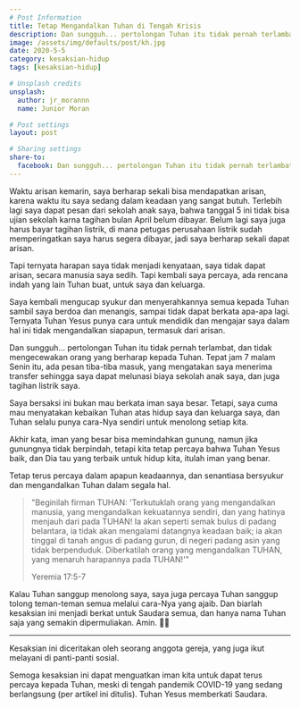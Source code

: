 ```yaml
---
# Post Information
title: Tetap Mengandalkan Tuhan di Tengah Krisis
description: Dan sungguh... pertolongan Tuhan itu tidak pernah terlambat, dan tidak mengecewakan orang yang berharap kepada Tuhan.
image: /assets/img/defaults/post/kh.jpg
date: 2020-5-5
category: kesaksian-hidup
tags: [kesaksian-hidup]

# Unsplash credits
unsplash:
  author: jr_morannn
  name: Junior Moran

# Post settings
layout: post

# Sharing settings
share-to:
  facebook: Dan sungguh... pertolongan Tuhan itu tidak pernah terlambat, dan tidak mengecewakan orang yang berharap kepada Tuhan. | Kesaksian Hidup Anonim, 5 Mei 2020.
---
```


Waktu arisan kemarin, saya berharap sekali bisa mendapatkan arisan, karena waktu
itu saya sedang dalam keadaan yang sangat butuh. Terlebih lagi saya dapat pesan
dari sekolah anak saya, bahwa tanggal 5 ini tidak bisa ujian sekolah karna
tagihan bulan April belum dibayar. Belum lagi saya juga harus bayar tagihan
listrik, di mana petugas perusahaan listrik sudah memperingatkan saya harus
segera dibayar, jadi saya berharap sekali dapat arisan.

Tapi ternyata harapan saya tidak menjadi kenyataan, saya tidak dapat
arisan, secara manusia saya sedih. Tapi kembali saya percaya, ada rencana indah
yang lain Tuhan buat, untuk saya dan keluarga.

Saya kembali mengucap syukur dan menyerahkannya semua kepada Tuhan sambil saya
berdoa dan menangis, sampai tidak dapat berkata apa-apa lagi. Ternyata Tuhan
Yesus punya cara untuk mendidik dan mengajar saya dalam hal ini tidak
mengandalkan siapapun, termasuk dari arisan.

Dan sungguh... pertolongan Tuhan itu tidak pernah terlambat, dan tidak mengecewakan
orang yang berharap kepada Tuhan. Tepat jam 7 malam Senin itu, ada pesan
tiba-tiba masuk, yang mengatakan saya menerima transfer sehingga saya dapat
melunasi biaya sekolah anak saya, dan juga tagihan listrik saya.

Saya bersaksi ini bukan mau berkata iman saya besar. Tetapi, saya cuma mau
menyatakan kebaikan Tuhan atas hidup saya dan keluarga saya, dan Tuhan selalu
punya cara-Nya sendiri untuk menolong setiap kita.

Akhir kata, iman yang besar bisa memindahkan gunung, namun jika gunungnya tidak
berpindah, tetapi kita tetap percaya bahwa Tuhan Yesus baik, dan Dia tau yang
terbaik untuk hidup kita, itulah iman yang benar.

Tetap terus percaya dalam apapun keadaannya, dan senantiasa bersyukur dan
mengandalkan Tuhan dalam segala hal.

> "Beginilah firman TUHAN: 'Terkutuklah orang yang mengandalkan manusia, yang
>mengandalkan kekuatannya sendiri, dan yang hatinya menjauh dari pada TUHAN! Ia
>akan seperti semak bulus di padang belantara, ia tidak akan mengalami datangnya
>keadaan baik; ia akan tinggal di tanah angus di padang gurun, di negeri padang
>asin yang tidak berpenduduk. Diberkatilah orang yang mengandalkan TUHAN, yang
>menaruh harapannya pada TUHAN!'"
>
>Yeremia 17:5-7

Kalau Tuhan sanggup menolong saya, saya juga percaya Tuhan sanggup tolong
teman-teman semua melalui cara-Nya yang ajaib. Dan biarlah kesaksian ini menjadi
berkat untuk Saudara semua, dan hanya nama Tuhan saja yang semakin
dipermuliakan. Amin. 🙏🏻

<hr class="w-12 my-8" />

Kesaksian ini diceritakan oleh seorang anggota gereja, yang juga ikut melayani
di panti-panti sosial.

Semoga kesaksian ini dapat menguatkan iman kita untuk dapat terus percaya kepada
Tuhan, meski di tengah pandemik COVID-19 yang sedang berlangsung (per artikel
ini ditulis). Tuhan Yesus memberkati Saudara.